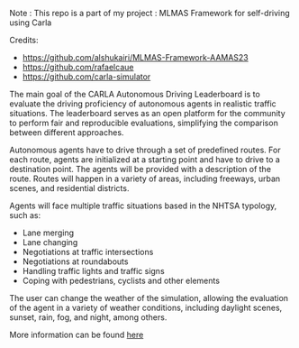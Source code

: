 Note : This repo is a part of my project : MLMAS Framework for self-driving using Carla



Credits:
- https://github.com/alshukairi/MLMAS-Framework-AAMAS23
- https://github.com/rafaelcaue
- https://github.com/carla-simulator


The main goal of the CARLA Autonomous Driving Leaderboard is to evaluate the driving proficiency of autonomous agents in realistic traffic situations. The leaderboard serves as an open platform for the community to perform fair and reproducible evaluations, simplifying the comparison between different approaches.

Autonomous agents have to drive through a set of predefined routes. For each route, agents are initialized at a starting point and have to drive to a destination point. The agents will be provided with a description of the route. Routes will happen in a variety of areas, including freeways, urban scenes, and residential districts.

Agents will face multiple traffic situations based in the NHTSA typology, such as:

* Lane merging
* Lane changing
* Negotiations at traffic intersections
* Negotiations at roundabouts
* Handling traffic lights and traffic signs
* Coping with pedestrians, cyclists and other elements

The user can change the weather of the simulation, allowing the evaluation of the agent in a variety of weather conditions, including daylight scenes, sunset, rain, fog, and night, among others.

More information can be found [here](https://leaderboard.carla.org/)
